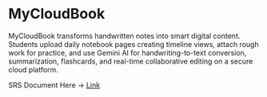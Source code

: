 # MyCloudBook
MyCloudBook transforms handwritten notes into smart digital content. Students upload daily notebook pages creating timeline views, attach rough work for practice, and use Gemini AI for handwriting-to-text conversion, summarization, flashcards, and real-time collaborative editing on a secure cloud platform.

SRS Document Here -> [Link](SRS.md)
